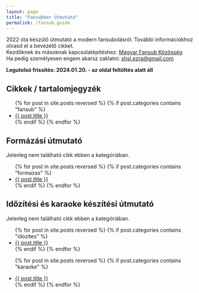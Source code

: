 ```yaml
---
layout: page
title: "Fansubber útmutató"
permalink: /fansub_guide
---
```


2022 óta készülő útmutató a modern fansubolásról. További információkhoz olvasd el a bevezető cikket.  
Kezdőknek és másoknak kapcsolatépítéshez: [Magyar Fansub Közösség](https://discord.gg/gam4ZVWKvn)  
Ha pedig személyesen engem akarsz zaklatni: [shsl.ezra@gmail.com](mailto:shsl.ezra@gmail.com)

**Legutolsó frissítés: 2024.01.20. - az oldal feltöltés alatt áll**


## Cikkek / tartalomjegyzék

<ul>
  {% for post in site.posts reversed %}
	{% if post.categories contains "fansub" %}
		<li>
		  <a href="{{ post.url }}">{{ post.title }}</a>
		</li>
	{% endif %}
  {% endfor %}
</ul>


## Formázási útmutató

Jelenleg nem található cikk ebben a kategóriában.
<ul>
  {% for post in site.posts reversed %}
	{% if post.categories contains "formazas" %}
		<li>
		  <a href="{{ post.url }}">{{ post.title }}</a>
		</li>
	{% endif %}
  {% endfor %}
</ul>


## Időzítési és karaoke készítési útmutató

Jelenleg nem található cikk ebben a kategóriában.
<ul>
  {% for post in site.posts reversed %}
	{% if post.categories contains "idozites" %}
		<li>
		  <a href="{{ post.url }}">{{ post.title }}</a>
		</li>
	{% endif %}
  {% endfor %}
	
  {% for post in site.posts reversed %}
	{% if post.categories contains "karaoke" %}
		<li>
		  <a href="{{ post.url }}">{{ post.title }}</a>
		</li>
	{% endif %}
  {% endfor %}
</ul>